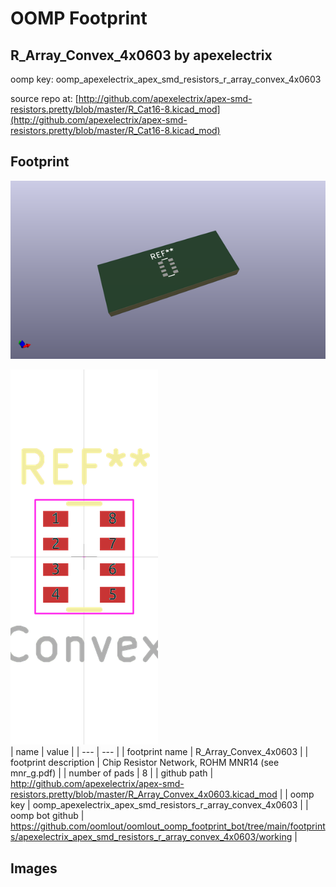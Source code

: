 # OOMP Footprint  
## R_Array_Convex_4x0603  by apexelectrix  
  
oomp key: oomp_apexelectrix_apex_smd_resistors_r_array_convex_4x0603  
  
source repo at: [http://github.com/apexelectrix/apex-smd-resistors.pretty/blob/master/R_Cat16-8.kicad_mod](http://github.com/apexelectrix/apex-smd-resistors.pretty/blob/master/R_Cat16-8.kicad_mod)  
## Footprint  
  
[![working_kicad_pcb_3d.png](working_kicad_pcb_3d_600.png)](working_kicad_pcb_3d.png)  
  
[![working.png](working_600.png)](working.png)  
| name | value | 
| --- | --- | 
| footprint name | R_Array_Convex_4x0603 | 
| footprint description | Chip Resistor Network, ROHM MNR14 (see mnr_g.pdf) | 
| number of pads | 8 | 
| github path | http://github.com/apexelectrix/apex-smd-resistors.pretty/blob/master/R_Array_Convex_4x0603.kicad_mod | 
| oomp key | oomp_apexelectrix_apex_smd_resistors_r_array_convex_4x0603 | 
| oomp bot github | https://github.com/oomlout/oomlout_oomp_footprint_bot/tree/main/footprints/apexelectrix_apex_smd_resistors_r_array_convex_4x0603/working | 
## Images  
